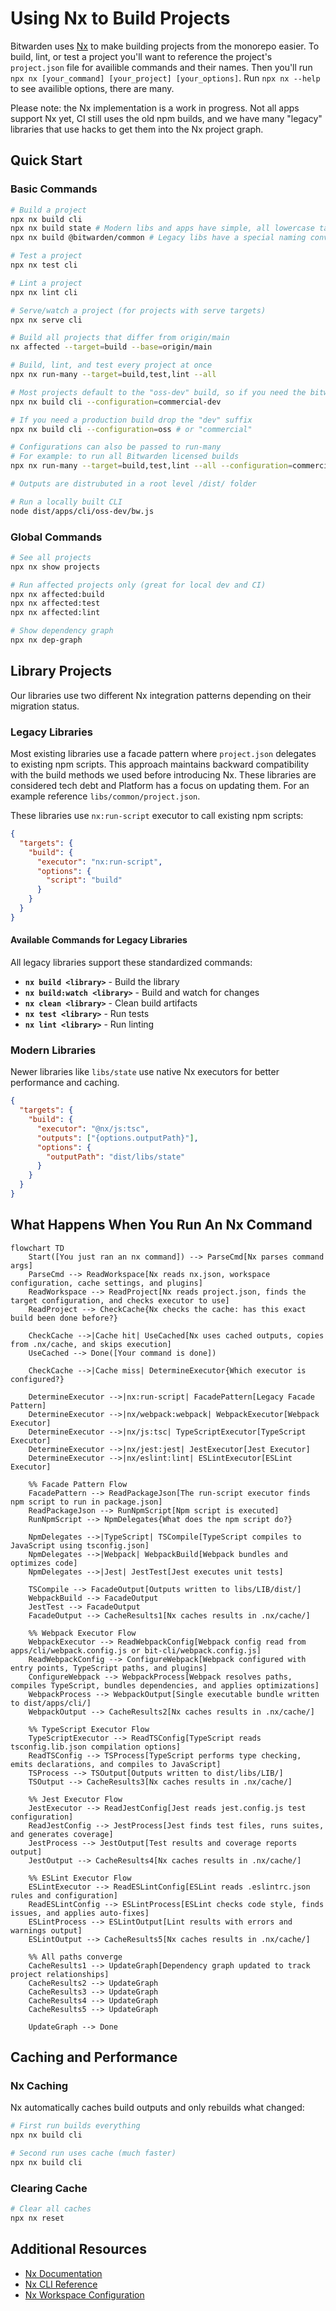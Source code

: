 # Using Nx to Build Projects

Bitwarden uses [Nx](https://nx.dev/) to make building projects from the monorepo easier. To build, lint, or test a project you'll want to reference the project's `project.json` file for availible commands and their names. Then you'll run `npx nx [your_command] [your_project] [your_options]`. Run `npx nx --help` to see availible options, there are many.

Please note: the Nx implementation is a work in progress. Not all apps support Nx yet, CI still uses the old npm builds, and we have many "legacy" libraries that use hacks to get them into the Nx project graph.

## Quick Start

### Basic Commands

```bash
# Build a project
npx nx build cli
npx nx build state # Modern libs and apps have simple, all lowercase target names
npx nx build @bitwarden/common # Legacy libs have a special naming convention and include the @bitwarden prefix

# Test a project
npx nx test cli

# Lint a project
npx nx lint cli

# Serve/watch a project (for projects with serve targets)
npx nx serve cli

# Build all projects that differ from origin/main
nx affected --target=build --base=origin/main

# Build, lint, and test every project at once
npx nx run-many --target=build,test,lint --all

# Most projects default to the "oss-dev" build, so if you need the bitwarden license build add a --configuration
npx nx build cli --configuration=commercial-dev

# If you need a production build drop the "dev" suffix
npx nx build cli --configuration=oss # or "commercial"

# Configurations can also be passed to run-many
# For example: to run all Bitwarden licensed builds
npx nx run-many --target=build,test,lint --all --configuration=commercial

# Outputs are distrubuted in a root level /dist/ folder

# Run a locally built CLI
node dist/apps/cli/oss-dev/bw.js
```

### Global Commands

```bash
# See all projects
npx nx show projects

# Run affected projects only (great for local dev and CI)
npx nx affected:build
npx nx affected:test
npx nx affected:lint

# Show dependency graph
npx nx dep-graph
```

## Library Projects

Our libraries use two different Nx integration patterns depending on their migration status.

### Legacy Libraries

Most existing libraries use a facade pattern where `project.json` delegates to existing npm scripts. This approach maintains backward compatibility with the build methods we used before introducing Nx. These libraries are considered tech debt and Platform has a focus on updating them. For an example reference `libs/common/project.json`.

These libraries use `nx:run-script` executor to call existing npm scripts:

```json
{
  "targets": {
    "build": {
      "executor": "nx:run-script",
      "options": {
        "script": "build"
      }
    }
  }
}
```

#### Available Commands for Legacy Libraries

All legacy libraries support these standardized commands:

- **`nx build <library>`** - Build the library
- **`nx build:watch <library>`** - Build and watch for changes
- **`nx clean <library>`** - Clean build artifacts
- **`nx test <library>`** - Run tests
- **`nx lint <library>`** - Run linting

### Modern Libraries

Newer libraries like `libs/state` use native Nx executors for better performance and caching.

```json
{
  "targets": {
    "build": {
      "executor": "@nx/js:tsc",
      "outputs": ["{options.outputPath}"],
      "options": {
        "outputPath": "dist/libs/state"
      }
    }
  }
}
```

## What Happens When You Run An Nx Command

```mermaid
flowchart TD
    Start([You just ran an nx command]) --> ParseCmd[Nx parses command args]
    ParseCmd --> ReadWorkspace[Nx reads nx.json, workspace configuration, cache settings, and plugins]
    ReadWorkspace --> ReadProject[Nx reads project.json, finds the target configuration, and checks executor to use]
    ReadProject --> CheckCache{Nx checks the cache: has this exact build been done before?}

    CheckCache -->|Cache hit| UseCached[Nx uses cached outputs, copies from .nx/cache, and skips execution]
    UseCached --> Done([Your command is done])

    CheckCache -->|Cache miss| DetermineExecutor{Which executor is configured?}

    DetermineExecutor -->|nx:run-script| FacadePattern[Legacy Facade Pattern]
    DetermineExecutor -->|nx/webpack:webpack| WebpackExecutor[Webpack Executor]
    DetermineExecutor -->|nx/js:tsc| TypeScriptExecutor[TypeScript Executor]
    DetermineExecutor -->|nx/jest:jest| JestExecutor[Jest Executor]
    DetermineExecutor -->|nx/eslint:lint| ESLintExecutor[ESLint Executor]

    %% Facade Pattern Flow
    FacadePattern --> ReadPackageJson[The run-script executor finds npm script to run in package.json]
    ReadPackageJson --> RunNpmScript[Npm script is executed]
    RunNpmScript --> NpmDelegates{What does the npm script do?}

    NpmDelegates -->|TypeScript| TSCompile[TypeScript compiles to JavaScript using tsconfig.json]
    NpmDelegates -->|Webpack| WebpackBuild[Webpack bundles and optimizes code]
    NpmDelegates -->|Jest| JestTest[Jest executes unit tests]

    TSCompile --> FacadeOutput[Outputs written to libs/LIB/dist/]
    WebpackBuild --> FacadeOutput
    JestTest --> FacadeOutput
    FacadeOutput --> CacheResults1[Nx caches results in .nx/cache/]

    %% Webpack Executor Flow
    WebpackExecutor --> ReadWebpackConfig[Webpack config read from apps/cli/webpack.config.js or bit-cli/webpack.config.js]
    ReadWebpackConfig --> ConfigureWebpack[Webpack configured with entry points, TypeScript paths, and plugins]
    ConfigureWebpack --> WebpackProcess[Webpack resolves paths, compiles TypeScript, bundles dependencies, and applies optimizations]
    WebpackProcess --> WebpackOutput[Single executable bundle written to dist/apps/cli/]
    WebpackOutput --> CacheResults2[Nx caches results in .nx/cache/]

    %% TypeScript Executor Flow
    TypeScriptExecutor --> ReadTSConfig[TypeScript reads tsconfig.lib.json compilation options]
    ReadTSConfig --> TSProcess[TypeScript performs type checking, emits declarations, and compiles to JavaScript]
    TSProcess --> TSOutput[Outputs written to dist/libs/LIB/]
    TSOutput --> CacheResults3[Nx caches results in .nx/cache/]

    %% Jest Executor Flow
    JestExecutor --> ReadJestConfig[Jest reads jest.config.js test configuration]
    ReadJestConfig --> JestProcess[Jest finds test files, runs suites, and generates coverage]
    JestProcess --> JestOutput[Test results and coverage reports output]
    JestOutput --> CacheResults4[Nx caches results in .nx/cache/]

    %% ESLint Executor Flow
    ESLintExecutor --> ReadESLintConfig[ESLint reads .eslintrc.json rules and configuration]
    ReadESLintConfig --> ESLintProcess[ESLint checks code style, finds issues, and applies auto-fixes]
    ESLintProcess --> ESLintOutput[Lint results with errors and warnings output]
    ESLintOutput --> CacheResults5[Nx caches results in .nx/cache/]

    %% All paths converge
    CacheResults1 --> UpdateGraph[Dependency graph updated to track project relationships]
    CacheResults2 --> UpdateGraph
    CacheResults3 --> UpdateGraph
    CacheResults4 --> UpdateGraph
    CacheResults5 --> UpdateGraph

    UpdateGraph --> Done
```

## Caching and Performance

### Nx Caching

Nx automatically caches build outputs and only rebuilds what changed:

```bash
# First run builds everything
npx nx build cli

# Second run uses cache (much faster)
npx nx build cli
```

### Clearing Cache

```bash
# Clear all caches
npx nx reset
```

## Additional Resources

- [Nx Documentation](https://nx.dev/getting-started/intro)
- [Nx CLI Reference](https://nx.dev/packages/nx/documents/cli)
- [Nx Workspace Configuration](https://nx.dev/reference/project-configuration)
